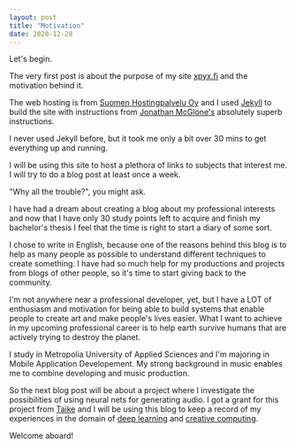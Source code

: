 ```yaml
---
layout: post
title: "Motivation"
date: 2020-12-28
---
```


Let's begin.

The very first post is about the purpose of my site [xpyx.fi](https://www.xpyx.fi/) and the motivation behind it.

The web hosting is from [Suomen Hostingpalvelu Oy](https://www.hostingpalvelu.fi/) and I used
[Jekyll](http://jekyllrb.com) to build the site with instructions from
[Jonathan McGlone's](http://jmcglone.com/guides/github-pages/) absolutely superb instructions.

I never used Jekyll before, but it took me only a bit over 30 mins to get everything up and running.

I will be using this site to host a plethora of links to subjects that interest me. I will try to do a blog post at
least once a week.

"Why all the trouble?", you might ask.

I have had a dream about creating a blog about my professional interests and now that I have only 30 study points left
to acquire and finish my bachelor's thesis I feel that the time is right to start a diary of some sort.

I chose to write in English, because one of the reasons behind this blog is to help as many people as possible to
understand different techniques to create something. I have had so much help for my productions and projects from blogs
of other people, so it's time to start giving back to the community.

I'm not anywhere near a professional developer, yet, but I have a LOT of enthusiasm and motivation for being able to
build systems that enable people to create art and make people's lives easier. What I want to achieve in my upcoming
professional career is to help earth survive humans that are actively trying to destroy the planet.

I study in Metropolia University of Applied Sciences and I'm majoring in Mobile Application Developement. My strong
background in music enables me to combine developing and music production.

So the next blog post will be about a project where I investigate the possibilities of using neural nets for generating
audio. I got a grant for this project from [Taike](https://www.taike.fi/) and I will be using this blog to keep a record
of my experiences in the domain of [deep learning](https://en.wikipedia.org/wiki/Deep_learning) and
[creative computing](https://en.wikipedia.org/wiki/Creative_computing).

Welcome aboard!